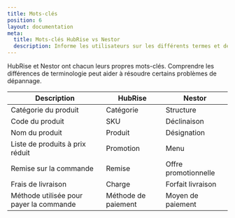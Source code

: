 ```yaml
---
title: Mots-clés
position: 6
layout: documentation
meta:
  title: Mots-clés HubRise vs Nestor
  description: Informe les utilisateurs sur les différents termes et définitions utilisés par Nestor vs HubRise. En comprendre les différences peut aider à résoudre les problèmes de connexion de Nestor dans le contexte d'une intégration avec HubRise.
---
```


HubRise et Nestor ont chacun leurs propres mots-clés. Comprendre les différences de terminologie peut aider à résoudre certains problèmes de dépannage.

| Description                             | HubRise             | Nestor               |
| --------------------------------------- | ------------------- | -------------------- |
| Catégorie du produit                    | Catégorie           | Structure            |
| Code du produit                         | SKU                 | Déclinaison          |
| Nom du produit                          | Produit             | Désignation          |
| Liste de produits à prix réduit         | Promotion           | Menu                 |
| Remise sur la commande                  | Remise              | Offre promotionnelle |
| Frais de livraison                      | Charge              | Forfait livraison    |
| Méthode utilisée pour payer la commande | Méthode de paiement | Moyen de paiement    |
